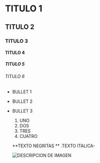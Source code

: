 # TITULO 1
## TITULO 2
### TITULO 3
#### TITULO 4
##### TITULO 5
###### TITULO 6


* BULLET 1
* BULLET 2
* BULLET 3

  1. UNO
  2. DOS
  3. TRES
  4.  CUATRO
 
  **TEXTO NEGRITAS **
  .TEXTO ITALICA-

  ![DESCRIPCION DE IMAGEN](https://pbs.twimg.com/media/GY7NcNDXgAAynRZ?format=jpg&name=small)
  
